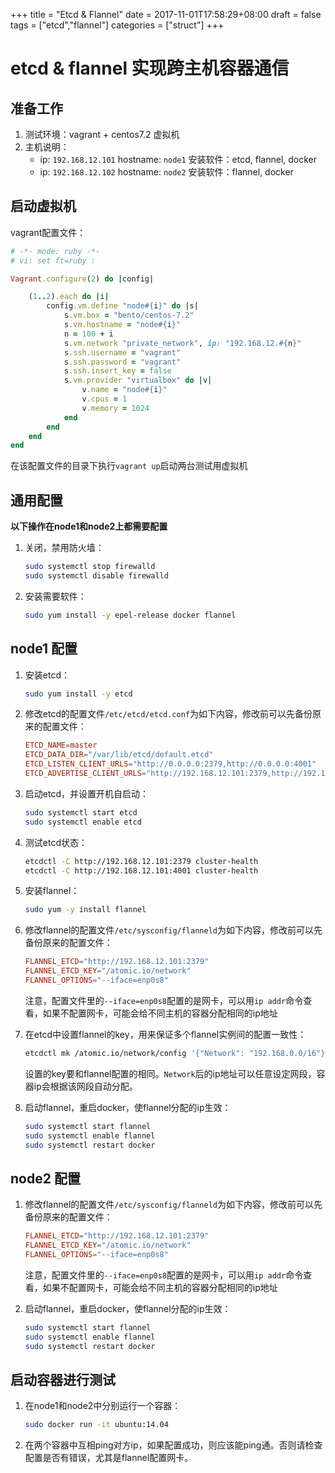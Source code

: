 +++
title = "Etcd & Flannel"
date = 2017-11-01T17:58:29+08:00
draft = false
tags = ["etcd","flannel"]
categories = ["struct"]
+++

# etcd & flannel 实现跨主机容器通信

## 准备工作

1. 测试环境：vagrant + centos7.2 虚拟机
2. 主机说明：
    - ip: `192.168.12.101` hostname: `node1` 安装软件：etcd, flannel, docker
    - ip: `192.168.12.102` hostname: `node2` 安装软件：flannel, docker

## 启动虚拟机

vagrant配置文件：

```ruby
# -*- mode: ruby -*-
# vi: set ft=ruby :

Vagrant.configure(2) do |config|

    (1..2).each do |i|
        config.vm.define "node#{i}" do |s|
            s.vm.box = "bento/centos-7.2"
            s.vm.hostname = "node#{i}"
            n = 100 + i
            s.vm.network "private_network", ip: "192.168.12.#{n}"
            s.ssh.username = "vagrant"
            s.ssh.password = "vagrant"
            s.ssh.insert_key = false
            s.vm.provider "virtualbox" do |v|
                v.name = "node#{i}"
                v.cpus = 1
                v.memory = 1024
            end
        end
    end
end
```

在该配置文件的目录下执行`vagrant up`启动两台测试用虚拟机

## 通用配置

**以下操作在node1和node2上都需要配置**

1. 关闭，禁用防火墙：

    ```bash
    sudo systemctl stop firewalld
    sudo systemctl disable firewalld
    ```

2. 安装需要软件：

    ```bash
    sudo yum install -y epel-release docker flannel
    ```

## node1 配置

1. 安装etcd：

    ```bash
    sudo yum install -y etcd
    ```

2. 修改etcd的配置文件`/etc/etcd/etcd.conf`为如下内容，修改前可以先备份原来的配置文件：

    ```conf
    ETCD_NAME=master
    ETCD_DATA_DIR="/var/lib/etcd/default.etcd"
    ETCD_LISTEN_CLIENT_URLS="http://0.0.0.0:2379,http://0.0.0.0:4001"
    ETCD_ADVERTISE_CLIENT_URLS="http://192.168.12.101:2379,http://192.168.12.101:4001"
    ```

3. 启动etcd，并设置开机自启动：

    ```bash
    sudo systemctl start etcd
    sudo systemctl enable etcd
    ```

4. 测试etcd状态：

    ```bash
    etcdctl -C http://192.168.12.101:2379 cluster-health
    etcdctl -C http://192.168.12.101:4001 cluster-health
    ```

5. 安装flannel：

    ```bash
    sudo yum -y install flannel
    ```

6. 修改flannel的配置文件`/etc/sysconfig/flanneld`为如下内容，修改前可以先备份原来的配置文件：

    ```conf
    FLANNEL_ETCD="http://192.168.12.101:2379"
    FLANNEL_ETCD_KEY="/atomic.io/network"
    FLANNEL_OPTIONS="--iface=enp0s8"
    ```

    注意，配置文件里的`--iface=enp0s8`配置的是网卡，可以用`ip addr`命令查看，如果不配置网卡，可能会给不同主机的容器分配相同的ip地址

7. 在etcd中设置flannel的key，用来保证多个flannel实例间的配置一致性：

    ```bash
    etcdctl mk /atomic.io/network/config '{"Network": "192.168.0.0/16"}'
    ```
    设置的key要和flannel配置的相同。`Network`后的ip地址可以任意设定网段，容器ip会根据该网段自动分配。

8. 启动flannel，重启docker，使flannel分配的ip生效：

    ```bash
    sudo systemctl start flannel
    sudo systemctl enable flannel
    sudo systemctl restart docker
    ```

## node2 配置

1. 修改flannel的配置文件`/etc/sysconfig/flanneld`为如下内容，修改前可以先备份原来的配置文件：

    ```conf
    FLANNEL_ETCD="http://192.168.12.101:2379"
    FLANNEL_ETCD_KEY="/atomic.io/network"
    FLANNEL_OPTIONS="--iface=enp0s8"
    ```

    注意，配置文件里的`--iface=enp0s8`配置的是网卡，可以用`ip addr`命令查看，如果不配置网卡，可能会给不同主机的容器分配相同的ip地址

2. 启动flannel，重启docker，使flannel分配的ip生效：

    ```bash
    sudo systemctl start flannel
    sudo systemctl enable flannel
    sudo systemctl restart docker
    ```

## 启动容器进行测试

1. 在node1和node2中分别运行一个容器：

    ```bash
    sudo docker run -it ubuntu:14.04
    ```

2. 在两个容器中互相ping对方ip，如果配置成功，则应该能ping通。否则请检查配置是否有错误，尤其是flannel配置网卡。
    
